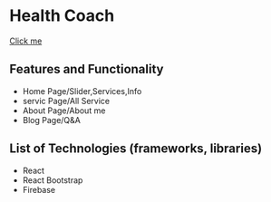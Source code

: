 # Health Coach
[Click me](https://heath-coach.web.app/)

##  Features and Functionality
- Home Page/Slider,Services,Info
- servic Page/All Service
- About Page/About me
- Blog Page/Q&A

##  List of Technologies (frameworks, libraries)
- React
- React Bootstrap
- Firebase